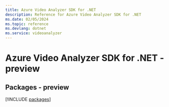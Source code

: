 ```yaml
---
title: Azure Video Analyzer SDK for .NET
description: Reference for Azure Video Analyzer SDK for .NET
ms.date: 02/05/2024
ms.topic: reference
ms.devlang: dotnet
ms.service: videoanalyzer
---
```

# Azure Video Analyzer SDK for .NET - preview
## Packages - preview
[!INCLUDE [packages](video-analyzer-index.md)]